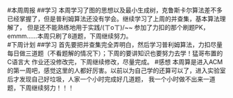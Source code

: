 #本周周报
##学习
    本周学习了图的思想以及最小生成树，克鲁斯卡尔算法差不多已经掌握了，但是普利姆算法还没有学会。继续学习了上周的并查集，基本算法理解了，
    但是还不能熟练地用于实践/(ㄒoㄒ)/~~  参加了力扣的那个刷题PK，emmm......本周只刷了8道题，下周继续努力。   
#下周计划 
##学习
    首先要把并查集完全弄明白，然后学习普利姆算法，力扣尽量每日做三道题（不看题解的情况下）；下周的要讲知识也要努力去学！猛哥布置的C语言大
    作业还没修改完，下周继续修改，尽量完成。
#感想 
    本周算是进入ACM 的第一周吧，感觉这里的人都好厉害。以前以为自己学的还算可以了，进入实验室后才发现自己好垃圾，人家一个小时完成好几道题，
    我一个小时做不出来一道题，下周继续努力！！！
